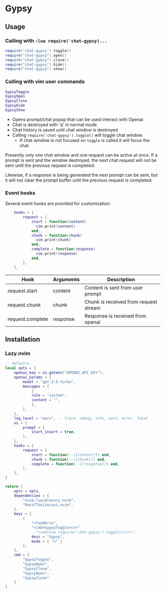 # Gypsy

## Usage

### Calling with `:lua require('chat-gypsy)...`

```lua
require('chat-gypsy').toggle()
require("chat-gypsy").open()
require("chat-gypsy").close()
require("chat-gypsy").hide()
require("chat-gypsy").show()
```

### Calling with vim user commands

```lua
GypsyToggle
GypsyOpen
GypsyClose
GypsyHide
GypsyShow
```

- Opens prompt/chat popup that can be used interact with Openai
- Chat is destroyed with 'q' in normal mode
- Chat history is saved until chat window is destroyed
- Calling `require('chat-gypsy').toggle()` will toggle chat window.
  - If chat window is not focused on `toggle` is called it will focus the chat.

Presently only one chat window and one request can be active at once. If a
prompt is sent and the window destroyed, the next chat request will not be
sent until the previous request is completed.

Likewise, if a response is being generated the next prompt can be sent, but
it will not clear the prompt buffer until the previous request is completed.

### Event hooks

Several event hooks are provided for customization:

```lua
    hooks = {
        request = {
            start = function(content)
              vim.print(content)
            end,
            chunk = function(chunk)
              vim.print(chunk)
            end,
            complete = function(response)
              vim.print(response)
            end,
        },
    },
```

| Hook             | Arguments | Description                           |
| ---------------- | --------- | ------------------------------------- |
| request.start    | content   | Content is sent from user prompt      |
| request.chunk    | chunk     | Chunk is received from request stream |
| request.complete | response  | Response is received from openai      |

## Installation

### Lazy.nvim

```lua
-- defaults
local opts = {
    openai_key = os.getenv("OPENAI_API_KEY"),
    openai_params = {
        model = "gpt-3.5-turbo",
        messages = {
            {
            role = "system",
            content = "",
            },
        },
    },
    log_level = "warn", -- trace, debug, info, warn, error, fatal
    ui = {
        prompt = {
            start_insert = true,
        },
    },
    hooks = {
        request = {
            start = function(--[[content]]) end,
            chunk = function(--[[chunk]]) end,
            complete = function(--[[response]]) end,
        },
    },
}

return {
    opts = opts,
    dependencies = {
        "nvim-lua/plenary.nvim",
        "MunifTanjim/nui.nvim",
    },
    keys = {
        {
            "<leader>x",
            "<cmd>GypsyToggle<cr>"
            --"<cmd>lua require('chat-gypsy').toggle()<cr>",
            desc = "Gypsy",
            mode = { "n" }
        },
    },
    cmd = {
        "GypsyToggle",
        "GypsyOpen",
        "GypsyClose",
        "GypsyOpen",
        "GypsyCLose"
    }
}
```
